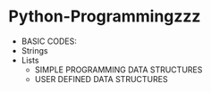 # Python-Programmingzzz

- BASIC CODES:
- Strings
- Lists
  - SIMPLE PROGRAMMING DATA STRUCTURES
  - USER DEFINED DATA STRUCTURES
